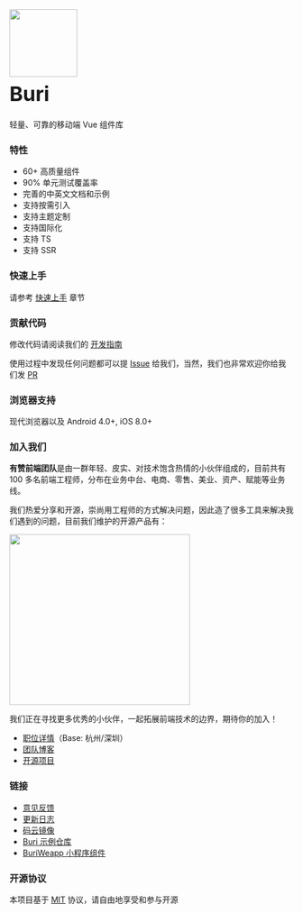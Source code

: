 <div class="card">
  <div class="buri-doc-intro">
    <img class="buri-doc-intro__logo" style="width: 120px; height: 120px;" src="https://img.yzcdn.cn/buri/logo.png">
    <h2 style="margin: 0; font-size: 36px; line-height: 60px;">Buri</h2>
    <p>轻量、可靠的移动端 Vue 组件库</p>
  </div>
</div>

### 特性

* 60+ 高质量组件
* 90% 单元测试覆盖率
* 完善的中英文文档和示例
* 支持按需引入
* 支持主题定制
* 支持国际化
* 支持 TS
* 支持 SSR

### 快速上手

请参考 [快速上手](#/zh-CN/quickstart) 章节

### 贡献代码

修改代码请阅读我们的 [开发指南](#/zh-CN/contribution)

使用过程中发现任何问题都可以提 [Issue](https://github.com/flykizz/buri/issues) 给我们，当然，我们也非常欢迎你给我们发 [PR](https://github.com/flykizz/buri/pulls)

### 浏览器支持

现代浏览器以及 Android 4.0+, iOS 8.0+

### 加入我们

**有赞前端团队**是由一群年轻、皮实、对技术饱含热情的小伙伴组成的，目前共有 100 多名前端工程师，分布在业务中台、电商、零售、美业、资产、赋能等业务线。

我们热爱分享和开源，崇尚用工程师的方式解决问题，因此造了很多工具来解决我们遇到的问题，目前我们维护的开源产品有：

<img src="https://img.yzcdn.cn/public_files/2019/07/22/f4b70763c55c8710c52c667ecf192c05.jpeg" style="width: 320px; height: 303px;">

我们正在寻找更多优秀的小伙伴，一起拓展前端技术的边界，期待你的加入！

- <a target="_blank" href="https://app.mokahr.com/apply/flykizz/6252#/job/96f5d2c7-e657-4d31-9244-195edc443a7f?_k=jf2141">职位详情</a>（Base: 杭州/深圳）
- <a target="_blank" href="https://tech.flykizz.com/tag/front-end/">团队博客</a>
- <a target="_blank" href="https://github.com/flykizz">开源项目</a>

### 链接

* [意见反馈](https://github.com/flykizz/buri/issues)
* [更新日志](#/zh-CN/changelog)
* [码云镜像](https://gitee.com/organizations/buri-contrib)
* [Buri 示例仓库](https://github.com/flykizz/buri-demo)
* [BuriWeapp 小程序组件](https://github.com/flykizz/buri-weapp)

### 开源协议

本项目基于 [MIT](https://zh.wikipedia.org/wiki/MIT%E8%A8%B1%E5%8F%AF%E8%AD%89) 协议，请自由地享受和参与开源
